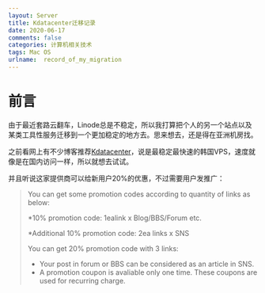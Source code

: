 ```yaml
---
layout: Server
title: Kdatacenter迁移记录
date: 2020-06-17
comments: false
categories: 计算机相关技术
tags: Mac OS
urlname:  record_of_my_migration
---
```


# 前言

由于最近套路云翻车，Linode总是不稳定，所以我打算把个人的另一个站点以及某类工具性服务迁移到一个更加稳定的地方去。思来想去，还是得在亚洲机房找。

之前看网上有不少博客推荐[Kdatacenter](https://www.kdatacenter.com)，说是最稳定最快速的韩国VPS，速度就像是在国内访问一样，所以就想去试试。

并且听说这家提供商可以给新用户20%的优惠，不过需要用户发推广：

> You can get some promotion codes according to quantity of links as below:
>
> *10% promotion code: 1ealink x Blog/BBS/Forum etc.
>
> *Additional 10% promotion code: 2ea links x SNS
>
> You can get 20% promotion code with 3 links:
>
> - Your post in forum or BBS can be considered as an article in SNS.
> - A promotion coupon is avaliable only one time. These coupons are used for recurring charge.

